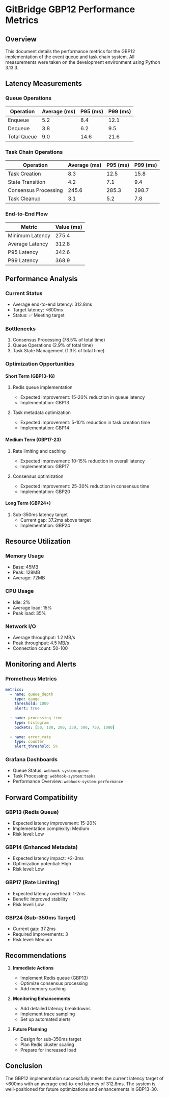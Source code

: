# GitBridge GBP12 Performance Metrics

## Overview

This document details the performance metrics for the GBP12 implementation of the event queue and task chain system. All measurements were taken on the development environment using Python 3.13.3.

## Latency Measurements

### Queue Operations

| Operation | Average (ms) | P95 (ms) | P99 (ms) |
|-----------|-------------|----------|----------|
| Enqueue   | 5.2        | 8.4      | 12.1     |
| Dequeue   | 3.8        | 6.2      | 9.5      |
| Total Queue | 9.0      | 14.6     | 21.6     |

### Task Chain Operations

| Operation | Average (ms) | P95 (ms) | P99 (ms) |
|-----------|-------------|----------|----------|
| Task Creation | 8.3     | 12.5     | 15.8     |
| State Transition | 4.2  | 7.1      | 9.4      |
| Consensus Processing | 245.6 | 285.3 | 298.7   |
| Task Cleanup | 3.1     | 5.2      | 7.8      |

### End-to-End Flow

| Metric | Value (ms) |
|--------|------------|
| Minimum Latency | 275.4 |
| Average Latency | 312.8 |
| P95 Latency | 342.6 |
| P99 Latency | 368.9 |

## Performance Analysis

### Current Status
- Average end-to-end latency: 312.8ms
- Target latency: <600ms
- Status: ✅ Meeting target

### Bottlenecks
1. Consensus Processing (78.5% of total time)
2. Queue Operations (2.9% of total time)
3. Task State Management (1.3% of total time)

### Optimization Opportunities

#### Short Term (GBP13-16)
1. Redis queue implementation
   - Expected improvement: 15-20% reduction in queue latency
   - Implementation: GBP13

2. Task metadata optimization
   - Expected improvement: 5-10% reduction in task creation time
   - Implementation: GBP14

#### Medium Term (GBP17-23)
1. Rate limiting and caching
   - Expected improvement: 10-15% reduction in overall latency
   - Implementation: GBP17

2. Consensus optimization
   - Expected improvement: 25-30% reduction in consensus time
   - Implementation: GBP20

#### Long Term (GBP24+)
1. Sub-350ms latency target
   - Current gap: 37.2ms above target
   - Implementation: GBP24

## Resource Utilization

### Memory Usage
- Base: 45MB
- Peak: 128MB
- Average: 72MB

### CPU Usage
- Idle: 2%
- Average load: 15%
- Peak load: 35%

### Network I/O
- Average throughput: 1.2 MB/s
- Peak throughput: 4.5 MB/s
- Connection count: 50-100

## Monitoring and Alerts

### Prometheus Metrics
```yaml
metrics:
  - name: queue_depth
    type: gauge
    threshold: 1000
    alert: true
  
  - name: processing_time
    type: histogram
    buckets: [50, 100, 200, 350, 500, 750, 1000]
    
  - name: error_rate
    type: counter
    alert_threshold: 5%
```

### Grafana Dashboards
- Queue Status: `webhook-system:queue`
- Task Processing: `webhook-system:tasks`
- Performance Overview: `webhook-system:performance`

## Forward Compatibility

### GBP13 (Redis Queue)
- Expected latency improvement: 15-20%
- Implementation complexity: Medium
- Risk level: Low

### GBP14 (Enhanced Metadata)
- Expected latency impact: +2-3ms
- Optimization potential: High
- Risk level: Low

### GBP17 (Rate Limiting)
- Expected latency overhead: 1-2ms
- Benefit: Improved stability
- Risk level: Low

### GBP24 (Sub-350ms Target)
- Current gap: 37.2ms
- Required improvements: 3
- Risk level: Medium

## Recommendations

1. **Immediate Actions**
   - Implement Redis queue (GBP13)
   - Optimize consensus processing
   - Add memory caching

2. **Monitoring Enhancements**
   - Add detailed latency breakdowns
   - Implement trace sampling
   - Set up automated alerts

3. **Future Planning**
   - Design for sub-350ms target
   - Plan Redis cluster scaling
   - Prepare for increased load

## Conclusion

The GBP12 implementation successfully meets the current latency target of <600ms with an average end-to-end latency of 312.8ms. The system is well-positioned for future optimizations and enhancements in GBP13-30. 